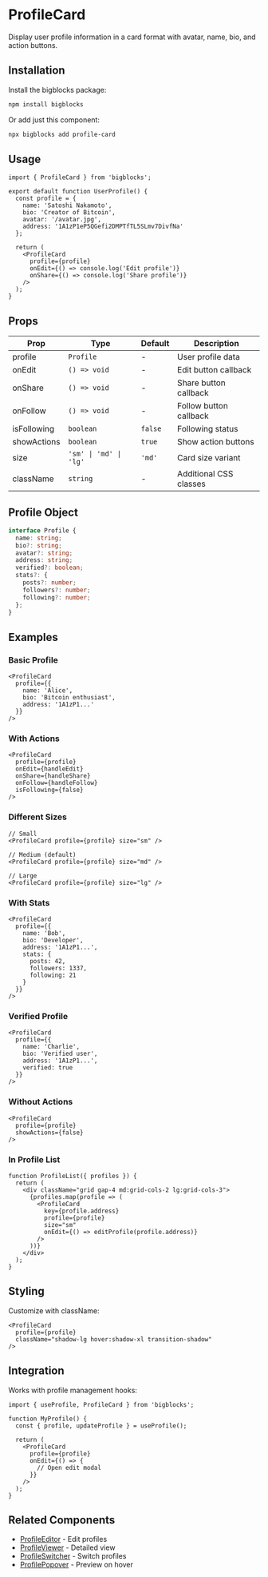 # ProfileCard

Display user profile information in a card format with avatar, name, bio, and action buttons.

## Installation

Install the bigblocks package:

```bash
npm install bigblocks
```

Or add just this component:

```bash
npx bigblocks add profile-card
```

## Usage

```tsx
import { ProfileCard } from 'bigblocks';

export default function UserProfile() {
  const profile = {
    name: 'Satoshi Nakamoto',
    bio: 'Creator of Bitcoin',
    avatar: '/avatar.jpg',
    address: '1A1zP1eP5QGefi2DMPTfTL5SLmv7DivfNa'
  };

  return (
    <ProfileCard 
      profile={profile}
      onEdit={() => console.log('Edit profile')}
      onShare={() => console.log('Share profile')}
    />
  );
}
```

## Props

| Prop | Type | Default | Description |
|------|------|---------|-------------|
| profile | `Profile` | - | User profile data |
| onEdit | `() => void` | - | Edit button callback |
| onShare | `() => void` | - | Share button callback |
| onFollow | `() => void` | - | Follow button callback |
| isFollowing | `boolean` | `false` | Following status |
| showActions | `boolean` | `true` | Show action buttons |
| size | `'sm' \| 'md' \| 'lg'` | `'md'` | Card size variant |
| className | `string` | - | Additional CSS classes |

## Profile Object

```typescript
interface Profile {
  name: string;
  bio?: string;
  avatar?: string;
  address: string;
  verified?: boolean;
  stats?: {
    posts?: number;
    followers?: number;
    following?: number;
  };
}
```

## Examples

### Basic Profile

```tsx
<ProfileCard 
  profile={{
    name: 'Alice',
    bio: 'Bitcoin enthusiast',
    address: '1A1zP1...'
  }}
/>
```

### With Actions

```tsx
<ProfileCard 
  profile={profile}
  onEdit={handleEdit}
  onShare={handleShare}
  onFollow={handleFollow}
  isFollowing={false}
/>
```

### Different Sizes

```tsx
// Small
<ProfileCard profile={profile} size="sm" />

// Medium (default)
<ProfileCard profile={profile} size="md" />

// Large
<ProfileCard profile={profile} size="lg" />
```

### With Stats

```tsx
<ProfileCard 
  profile={{
    name: 'Bob',
    bio: 'Developer',
    address: '1A1zP1...',
    stats: {
      posts: 42,
      followers: 1337,
      following: 21
    }
  }}
/>
```

### Verified Profile

```tsx
<ProfileCard 
  profile={{
    name: 'Charlie',
    bio: 'Verified user',
    address: '1A1zP1...',
    verified: true
  }}
/>
```

### Without Actions

```tsx
<ProfileCard 
  profile={profile}
  showActions={false}
/>
```

### In Profile List

```tsx
function ProfileList({ profiles }) {
  return (
    <div className="grid gap-4 md:grid-cols-2 lg:grid-cols-3">
      {profiles.map(profile => (
        <ProfileCard 
          key={profile.address}
          profile={profile}
          size="sm"
          onEdit={() => editProfile(profile.address)}
        />
      ))}
    </div>
  );
}
```

## Styling

Customize with className:

```tsx
<ProfileCard 
  profile={profile}
  className="shadow-lg hover:shadow-xl transition-shadow"
/>
```

## Integration

Works with profile management hooks:

```tsx
import { useProfile, ProfileCard } from 'bigblocks';

function MyProfile() {
  const { profile, updateProfile } = useProfile();
  
  return (
    <ProfileCard 
      profile={profile}
      onEdit={() => {
        // Open edit modal
      }}
    />
  );
}
```

## Related Components

- [ProfileEditor](/components/profile-editor) - Edit profiles
- [ProfileViewer](/components/profile-viewer) - Detailed view
- [ProfileSwitcher](/components/profile-switcher) - Switch profiles
- [ProfilePopover](/components/profile-popover) - Preview on hover